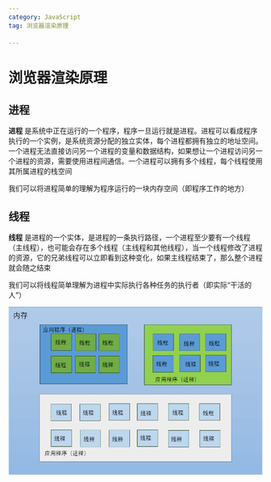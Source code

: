 ```yaml
---
category: JavaScript
tag: 浏览器渲染原理

---
```





# 浏览器渲染原理
## 进程
**进程** 是系统中正在运行的一个程序，程序一旦运行就是进程。进程可以看成程序执行的一个实例，是系统资源分配的独立实体，每个进程都拥有独立的地址空间。一个进程无法直接访问另一个进程的变量和数据结构，如果想让一个进程访问另一个进程的资源，需要使用进程间通信。一个进程可以拥有多个线程，每个线程使用其所属进程的栈空间    
  
我们可以将进程简单的理解为程序运行的一块内存空间（即程序工作的地方）

## 线程
**线程** 是进程的一个实体，是进程的一条执行路径，一个进程至少要有一个线程（主线程），也可能会存在多个线程（主线程和其他线程），当一个线程修改了进程的资源，它的兄弟线程可以立即看到这种变化，如果主线程结束了，那么整个进程就会随之结束
     
我们可以将线程简单理解为进程中实际执行各种任务的执行者（即实际“干活的人”）     

![process](/assets/image/process.png "进程模型")